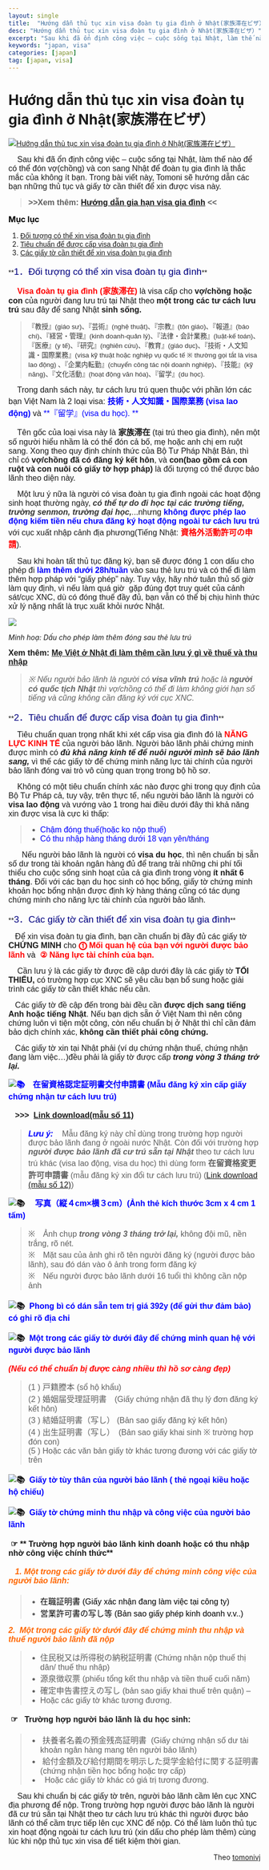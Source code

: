 ```yaml
---
layout: single
title:  "Hướng dẫn thủ tục xin visa đoàn tụ gia đình ở Nhật(家族滞在ビザ）"
desc: "Hướng dẫn thủ tục xin visa đoàn tụ gia đình ở Nhật(家族滞在ビザ）"
excerpt: "Sau khi đã ổn định công việc – cuộc sống tại Nhật, làm thế nào để có thể đón vợ(chồng) và con sang Nhật để đoàn tụ gia đình là thắc mắc của không ít bạn. Trong bài viết này, Tomoni sẽ hướng dẫn các bạn những thủ tục và giấy tờ cần thiết để xin được visa này."
keywords: "japan, visa"
categories: [japan]
tag: [japan, visa]
---
```



# Hướng dẫn thủ tục xin visa đoàn tụ gia đình ở Nhật(家族滞在ビザ）

[![](http://tomonivj.jp/resources/2017/02/visadoantu-702x336.jpg "Hướng dẫn thủ tục xin visa đoàn tụ gia đình ở Nhật(家族滞在ビザ）")](http://tomonivj.jp/resources/2017/02/visadoantu.jpg "Hướng dẫn thủ tục xin visa đoàn tụ gia đình ở Nhật(家族滞在ビザ）") 

<span style="font-family: tahoma, arial, helvetica, sans-serif; font-size: 12pt;">    Sau khi đã ổn định công việc – cuộc sống tại Nhật, làm thế nào để có thể đón vợ(chồng) và con sang Nhật để đoàn tụ gia đình là thắc mắc của không ít bạn. Trong bài viết này, Tomoni sẽ hướng dẫn các bạn những thủ tục và giấy tờ cần thiết để xin được visa này.</span>

> **<span style="font-family: tahoma, arial, helvetica, sans-serif; font-size: 12pt;">>>Xem thêm: [Hướng dẫn gia hạn visa gia đình](http://tomonivj.jp/huong-dan-gia-han-visa-gia-dinh/) <<</span>**

<div class="menu-box">

**<span style="color: #000000; font-size: 12pt;">Mục lục</span>**

1.  <span style="font-family: tahoma, arial, helvetica, sans-serif;">[Đối tượng có thể xin visa đoàn tụ gia đình](#anchor01)</span>
2.  <span style="font-family: tahoma, arial, helvetica, sans-serif;">[Tiêu chuẩn để được cấp visa đoàn tụ gia đình](#anchor02)</span>
3.  <span style="font-family: tahoma, arial, helvetica, sans-serif;">[Các giấy tờ cần thiết để xin visa đoàn tụ gia đình](#anchor03)</span>

</div>

<div id="anchor01" class="heading"><span style="font-family: tahoma, arial, helvetica, sans-serif;">**<span style="font-size: 14pt; color: #000080;">1．Đối tượng có thể xin visa đoàn tụ gia đình</span>**</span></div>

<span style="font-family: tahoma, arial, helvetica, sans-serif; font-size: 12pt;">    <span style="color: #ff0000;">**Visa đoàn tụ gia đình (家族滞在)**</span> là visa cấp cho **vợ/chồng hoặc con** của người đang lưu trú tại Nhật theo **một trong các tư cách lưu trú** sau đây để sang Nhật **sinh sống.**</span>

> <span style="font-family: tahoma, arial, helvetica, sans-serif; font-size: 10pt; color: #333333;">『教授』(giáo sư)、『芸術』(nghệ thuật)、『宗教』(tôn giáo)、『報道』(báo chí)、『経営・管理』(kinh doanh-quản lý)、『法律・会計業務』(luật-kế toán)、『医療』(y tế)、『研究』(nghiên cứu)、『教育』(giáo dục)、『技術・人文知識・国際業務』(visa kỹ thuật hoặc nghiệp vụ quốc tế ※ thường gọi tắt là visa lao động) 、『企業内転勤』(chuyển công tác nội doanh nghiệp)、『技能』(kỹ năng)、『文化活動』(hoạt động văn hóa)、『留学』(du học).</span>

<span style="font-family: tahoma, arial, helvetica, sans-serif; font-size: 12pt;">    Trong danh sách này, tư cách lưu trú quen thuộc với phần lớn các bạn Việt Nam là 2 loại visa: <span style="color: #0000ff;">**技術・人文知識・国際業務 (visa lao động)**</span> và <span style="color: #0000ff;">**『留学』(visa du học). **</span></span>

<span style="font-family: tahoma, arial, helvetica, sans-serif; font-size: 12pt;">    Tên gốc của loại visa này là **家族滞在** (tại trú theo gia đình), nên một số người hiểu nhầm là có thể đón cả bố, mẹ hoặc anh chị em ruột sang. Xong theo quy định chính thức của Bộ Tư Pháp Nhật Bản, thì chỉ có **vợ/chồng đã có đăng ký kết hôn**, và **con(bao gồm cả con ruột và con nuôi có giấy tờ hợp pháp)** là đối tượng có thể được bảo lãnh theo diện này.</span>

<span style="font-family: tahoma, arial, helvetica, sans-serif; font-size: 12pt;">    Một lưu ý nữa là người có visa đoàn tụ gia đình ngoài các hoạt động sinh hoạt thường ngày, <span style="color: #333333;">**_có thể tự do đi học tại các trường tiếng, trường senmon, trường đại học,_**.</span>..nhưng<span style="color: #0000ff;"> **không được phép lao động kiếm tiền nếu chưa đăng ký hoạt động ngoài tư cách lưu trú**</span> với cục xuất nhập cảnh địa phương(Tiếng Nhật: <span style="color: #ff0000;">**資格外活動許可の申請**</span>).</span>

<span style="font-family: tahoma, arial, helvetica, sans-serif; font-size: 12pt;">    Sau khi hoàn tất thủ tục đăng ký, bạn sẽ được đóng 1 con dấu cho phép đi<span style="color: #0000ff;"> **làm thêm dưới 28h/tuần**</span> vào sau thẻ lưu trú và có thể đi làm thêm hợp pháp với “giấy phép” này. Tuy vậy, hãy nhớ tuân thủ số giờ làm quy định, vì nếu làm quá giờ  gặp đúng đợt truy quét của cảnh sát/cục XNC, dù có đóng thuế đầy đủ, bạn vẫn có thể bị chịu hình thức xử lý nặng nhất là trục xuất khỏi nước Nhật.</span>

![](http://tomonivj.jp/resources/2017/02/img_card01.png)

_Minh hoạ: Dấu cho phép làm thêm đóng sau thẻ lưu trú_

**<span style="font-family: tahoma, arial, helvetica, sans-serif; font-size: 12pt;">Xem thêm: </span><span style="font-family: tahoma, arial, helvetica, sans-serif; font-size: 12pt;">[Mẹ Việt ở Nhật đi làm thêm cần lưu ý gì về thuế và thu nhập](http://tomonivj.jp/me-viet-o-nhat-di-lam-them-can-luu-y/)</span>**

> <span style="font-family: tahoma, arial, helvetica, sans-serif; font-size: 12pt;">_※ Nếu người bảo lãnh là người có **visa vĩnh trú** hoặc là **người có quốc tịch Nhật** thì vợ/chồng có thể đi làm không giới hạn số tiếng và cũng không cần đăng ký với cục XNC._</span>

<div id="anchor02" class="heading"><span style="font-family: tahoma, arial, helvetica, sans-serif;">**<span style="font-size: 14pt; color: #000080;">2．Tiêu chuẩn để được cấp visa đoàn tụ gia đình</span>**</span></div>

<span style="font-family: tahoma, arial, helvetica, sans-serif; font-size: 12pt;">    Tiêu chuẩn quan trọng nhất khi xét cấp visa gia đình đó là <span style="color: #ff0000;">**NĂNG LỰC KINH TẾ**</span> của người bảo lãnh. Người bảo lãnh phải chứng minh được mình có _**đủ khả năng kinh tế để nuôi người mình sẽ bảo lãnh sang,**_ vì thế các giấy tờ để chứng minh năng lực tài chính của người bảo lãnh đóng vai trò vô cùng quan trọng trong bộ hồ sơ.</span>

<span style="font-family: tahoma, arial, helvetica, sans-serif; font-size: 12pt;">    Không có một tiêu chuẩn chính xác nào được ghi trong quy định của Bộ Tư Pháp cả, tuy vậy, trên thực tế, nếu người bảo lãnh là người có **visa lao động** và vướng vào 1 trong hai điều dưới đây thì khả năng xin được visa là cực kì thấp:</span>

> *   <span style="color: #0000ff; font-family: tahoma, arial, helvetica, sans-serif; font-size: 12pt;">Chậm đóng thuế(hoặc ko nộp thuế)</span>
> *   <span style="color: #0000ff; font-family: tahoma, arial, helvetica, sans-serif; font-size: 12pt;">Có thu nhập hàng tháng dưới 18 vạn yên/tháng</span>

<span style="font-family: tahoma, arial, helvetica, sans-serif; font-size: 12pt;">      Nếu người bảo lãnh là người có **visa du học**, thì nên chuẩn bị sẵn số dư trong tài khoản ngân hàng đủ để trang trải những chi phí tối thiểu cho cuộc sống sinh hoạt của cả gia đình trong vòng **ít nhất 6 tháng**. Đối với các bạn du học sinh có học bổng, giấy tờ chứng minh khoản học bổng nhận được định kỳ hàng tháng cũng có tác dụng chứng minh cho năng lực tài chính của người bảo lãnh.</span>

<div id="anchor03" class="heading"><span style="font-family: tahoma, arial, helvetica, sans-serif;">**<span style="font-size: 14pt; color: #000080;">3．Các giấy tờ cần thiết để xin visa đoàn tụ gia đình</span>**</span></div>

<div class="contents f11em">

<span style="font-family: tahoma, arial, helvetica, sans-serif; font-size: 12pt;">   Để xin visa đoàn tụ gia đình, bạn cần chuẩn bị đầy đủ các giấy tờ **CHỨNG MINH** cho <span style="color: #ff0000;">**⓵ Mối quan hệ của bạn với người được bảo lãnh**</span> và  <span style="color: #ff0000;">**② Năng lực tài chính của bạn.**</span></span>

<span style="font-family: tahoma, arial, helvetica, sans-serif; font-size: 12pt;">    Cần lưu ý là các giấy tờ được đề cập dưới đây là các giấy tờ **TỐI THIỂU,** có trường hợp cục XNC sẽ yêu cầu bạn bổ sung hoặc giải trình các giấy tờ cần thiết khác nếu cần.</span>

<span style="font-family: tahoma, arial, helvetica, sans-serif; font-size: 12pt;">   Các giấy tờ đề cập đến trong bài đều cần **được dịch sang tiếng Anh hoặc tiếng Nhật**. Nếu bạn dịch sẵn ở Việt Nam thì nên công chứng luôn vì tiện một công, còn nếu chuẩn bị ở Nhật thì chỉ cần đảm bảo dịch chính xác, **không cần thiết phải công chứng.**</span>

<span style="font-family: tahoma, arial, helvetica, sans-serif; font-size: 12pt;">   Các giấy tờ xin tại Nhật phải (ví dụ chứng nhận thuế, chứng nhận đang làm việc…)đều phải là giấy tờ được cấp _**trong vòng 3 tháng trở lại.**_</span>

<span style="font-family: tahoma, arial, helvetica, sans-serif; font-size: 12pt; color: #0000ff;">**![📚](https://s.w.org/images/core/emoji/2.2.1/svg/1f4da.svg)　在留資格認定証明書交付申請書 (Mẫu đăng ký xin cấp giấy chứng nhận tư cách lưu trú)**</span>

#### <span style="font-family: tahoma, arial, helvetica, sans-serif; font-size: 12pt;">   >>>  [Link download(mẫu số 11)](http://www.moj.go.jp/ONLINE/IMMIGRATION/16-1-1.html)</span>

> <span style="color: #0000ff;">_<span style="font-family: tahoma, arial, helvetica, sans-serif; font-size: 12pt;">**Lưu ý:** </span>_</span><span style="font-family: tahoma, arial, helvetica, sans-serif; font-size: 12pt;">   Mẫu đăng ký này chỉ dùng trong trường hợp người được bảo lãnh đang ở ngoài nước Nhật. Còn đối với trường hợp _**người được bảo lãnh đã cư trú sẵn tại Nhật**_ theo tư cách lưu trú khác (visa lao động, visa du học) thì dùng form **在留資格変更許可申請書** (mẫu đăng ký xin đổi tư cách lưu trú) ([Link download (mẫu số 12)](http://www.moj.go.jp/ONLINE/IMMIGRATION/16-2-1.html))</span>

<span style="font-family: tahoma, arial, helvetica, sans-serif; font-size: 12pt;">**![📚](https://s.w.org/images/core/emoji/2.2.1/svg/1f4da.svg)　 <span style="color: #0000ff;">写真（縦４cm×横３cm）(Ảnh thẻ kích thước 3cm x 4 cm 1 tấm)</span>**</span>

> <span style="font-family: tahoma, arial, helvetica, sans-serif; font-size: 12pt;">※　Ảnh chụp _**trong vòng 3 tháng** **trở lại,**_ không đội mũ, nền trắng, rõ nét.</span>  
> <span style="font-family: tahoma, arial, helvetica, sans-serif; font-size: 12pt;">※　Mặt sau của ảnh ghi rõ tên người đăng ký (người được bảo lãnh), sau đó dán vào ô ảnh trong form đăng ký</span>  
> <span style="font-family: tahoma, arial, helvetica, sans-serif; font-size: 12pt;">※　Nếu người được bảo lãnh dưới 16 tuổi thì không cần nộp ảnh </span>

#### <span style="font-family: tahoma, arial, helvetica, sans-serif; font-size: 12pt;">**![📚](https://s.w.org/images/core/emoji/2.2.1/svg/1f4da.svg)  <span style="color: #0000ff;">Phong bì có dán sẵn tem trị giá 392y (để gửi thư đảm bảo) có ghi rõ địa chỉ </span>**</span>

#### <span style="font-family: tahoma, arial, helvetica, sans-serif; font-size: 12pt;">**![📚](https://s.w.org/images/core/emoji/2.2.1/svg/1f4da.svg)  <span style="color: #0000ff;">Một trong các giấy tờ dưới đây để chứng minh quan hệ với người được bảo lãnh</span>**</span>

<span style="color: #ff0000;">_**<span style="font-family: tahoma, arial, helvetica, sans-serif; font-size: 12pt;">(Nếu có thể chuẩn bị được càng nhiều thì hồ sơ càng đẹp)</span>**_</span>

> <span style="font-family: tahoma, arial, helvetica, sans-serif; font-size: 12pt;">(1 ) 戸籍謄本 (sổ hộ khẩu)</span>  
> <span style="font-family: tahoma, arial, helvetica, sans-serif; font-size: 12pt;">(2 ) 婚姻届受理証明書　(Giấy chứng nhận đã thụ lý đơn đăng ký kết hôn)</span>  
> <span style="font-family: tahoma, arial, helvetica, sans-serif; font-size: 12pt;">(3 ) 結婚証明書（写し） (Bản sao giấy đăng ký kết hôn)</span>  
> <span style="font-family: tahoma, arial, helvetica, sans-serif; font-size: 12pt;">(4 ) 出生証明書（写し）　(Bản sao giấy khai sinh ※ trường hợp đón con)</span>  
> <span style="font-family: tahoma, arial, helvetica, sans-serif; font-size: 12pt;">(5 ) Hoặc các văn bản giấy tờ khác tương đương với các giấy tờ trên</span>

</div>

<div class="contents f11em">

#### <span style="font-family: tahoma, arial, helvetica, sans-serif; font-size: 12pt;">**![📚](https://s.w.org/images/core/emoji/2.2.1/svg/1f4da.svg)  **</span>**<span style="font-family: tahoma, arial, helvetica, sans-serif; font-size: 12pt; color: #0000ff;">Giấy tờ tùy thân của người bảo lãnh ( thẻ ngoại kiều hoặc hộ chiếu)</span>**

#### <span style="font-family: tahoma, arial, helvetica, sans-serif; font-size: 12pt;">**![📚](https://s.w.org/images/core/emoji/2.2.1/svg/1f4da.svg)  **</span>**<span style="font-family: tahoma, arial, helvetica, sans-serif; font-size: 12pt; color: #0000ff;">Giấy tờ chứng minh thu nhập và công việc của người bảo lãnh</span>**

#### <span style="font-family: tahoma, arial, helvetica, sans-serif; font-size: 12pt;"> ☞ ** Trường hợp người bảo lãnh kinh doanh hoặc có thu nhập nhờ công việc chính thức**</span>

#### _**<span style="font-family: tahoma, arial, helvetica, sans-serif; font-size: 12pt;">   <span style="color: #ff6600;">1\. Một trong các giấy tờ dưới đây để chứng minh công việc của người bảo lãnh:</span></span>**_

> *   <span style="color: #000000;"><span style="font-family: tahoma, arial, helvetica, sans-serif; font-size: 12pt;">在職証明書 (Giấy xác nhận đang làm việc tại công ty)</span></span>
> *   <span style="font-family: tahoma, arial, helvetica, sans-serif; font-size: 12pt; color: #ff6600;"><span style="font-family: tahoma, arial, helvetica, sans-serif; font-size: 12pt; color: #ff6600;"><span style="font-family: tahoma, arial, helvetica, sans-serif; font-size: 12pt; color: #ff6600;"><span style="color: #000000;">営業許可書の写し等 (Bản sao giấy phép kinh doanh v.v..)</span></span></span></span>

<span style="color: #ff6600;">_**<span style="font-family: tahoma, arial, helvetica, sans-serif; font-size: 12pt;">2\.  Một trong các giấy tờ dưới đây để chứng minh thu nhập và thuế người bảo lãnh đã nộp</span>**_</span>

> *   <span style="font-family: tahoma, arial, helvetica, sans-serif; font-size: 12pt;">住民税又は所得税の納税証明書 (Chứng nhận nộp thuế thị dân/ thuế thu nhập) </span>
> *   <span style="font-family: tahoma, arial, helvetica, sans-serif; font-size: 12pt;">源泉徴収票 (phiếu tổng kết thu nhập và tiền thuế cuối năm) </span>
> *   <span style="font-family: tahoma, arial, helvetica, sans-serif; font-size: 12pt;">確定申告書控えの写し (bản sao giấy khai thuế trên quận) –</span>
> *   <span style="font-family: tahoma, arial, helvetica, sans-serif; font-size: 12pt;"><span style="font-family: tahoma, arial, helvetica, sans-serif; font-size: 12pt;">Hoặc các giấy tờ khác tương đương.</span></span>

#### <span style="font-family: tahoma, arial, helvetica, sans-serif; font-size: 12pt;"> ☞   </span>**<span style="font-family: tahoma, arial, helvetica, sans-serif; font-size: 12pt;">Trường hợp người bảo lãnh là du học sinh: </span>**

> *   **<span style="font-family: tahoma, arial, helvetica, sans-serif; font-size: 12pt;"> </span>**<span style="font-family: tahoma, arial, helvetica, sans-serif; font-size: 12pt;">扶養者名義の預金残高証明書  (Giấy chứng nhận số dư tài khoản ngân hàng mang tên người bảo lãnh) </span>
> *   <span style="font-family: tahoma, arial, helvetica, sans-serif; font-size: 12pt;"> 給付金額及び給付期間を明示した奨学金給付に関する証明書 (chứng nhận tiền học bổng hoặc trợ cấp)</span>
> *   <span style="font-family: tahoma, arial, helvetica, sans-serif; font-size: 12pt;">  Hoặc các giấy tờ khác có giá trị tương đương.</span>

</div>

<span style="font-family: tahoma, arial, helvetica, sans-serif; font-size: 12pt;">    Sau khi chuẩn bị các giấy tờ trên, người bảo lãnh cầm lên cục XNC địa phương để nộp. Trong trường hợp người được bảo lãnh là người đã cư trú sẵn tại Nhật theo tư cách lưu trú khác thì người được bảo lãnh có thể cầm trực tiếp lên cục XNC để nộp. Có thể làm luôn thủ tục xin hoạt động ngoài tư cách lưu trú (xin dấu cho phép làm thêm) cùng lúc khi nộp thủ tục xin visa để tiết kiệm thời gian.</span>

<div style="text-align: right">Theo <a href="http://tomonivj.jp/huong-dan-thu-tuc-xin-visa-doan-tu-gia-dinh-o-nhat/">tomonivj</a></div>